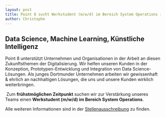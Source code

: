 ```yaml
---
layout: post
title: Point 8 sucht Werkstudent (m/w/d) im Bereich System Operations in Dortmund
author: Christophe
---
```


## Data Science, Machine Learning, Künstliche Intelligenz

Point 8 unterstützt Unternehmen und Organisationen in der Arbeit an diesen Zukunftsthemen der Digitalisierung. Wir helfen unseren Kunden in der Konzeption, Prototypen-Entwicklung und Integration von Data Science-Lösungen. Als junges Dortmunder Unternehmen arbeiten wir gewissenhaft & ehrlich an nachhaltigen Lösungen, die uns und unsere Kunden wirklich weiterbringen.

 Zum **frühstmöglichen Zeitpunkt** suchen wir zur Verstärkung unseres Teams einen **Werkstudent (m/w/d) im Bereich System Operations**.

Alle weiteren Informationen sind in der [Stellenausschreibung](http://files.point-8.de/pdf/2020-Stellenausschreibung-SysOps.pdf) zu finden.

